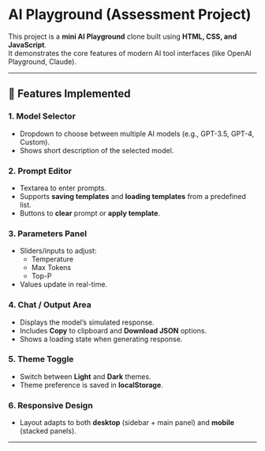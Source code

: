 
# AI Playground (Assessment Project)

This project is a **mini AI Playground** clone built using **HTML, CSS, and JavaScript**.  
It demonstrates the core features of modern AI tool interfaces (like OpenAI Playground, Claude).  

---

## 🚀 Features Implemented

### 1. **Model Selector**
- Dropdown to choose between multiple AI models (e.g., GPT-3.5, GPT-4, Custom).  
- Shows short description of the selected model.  

### 2. **Prompt Editor**
- Textarea to enter prompts.  
- Supports **saving templates** and **loading templates** from a predefined list.  
- Buttons to **clear** prompt or **apply template**.  

### 3. **Parameters Panel**
- Sliders/inputs to adjust:
  - Temperature  
  - Max Tokens  
  - Top-P  
- Values update in real-time.  

### 4. **Chat / Output Area**
- Displays the model’s simulated response.  
- Includes **Copy** to clipboard and **Download JSON** options.  
- Shows a loading state when generating response.  

### 5. **Theme Toggle**
- Switch between **Light** and **Dark** themes.  
- Theme preference is saved in **localStorage**.  

### 6. **Responsive Design**
- Layout adapts to both **desktop** (sidebar + main panel) and **mobile** (stacked panels).  

 


---

